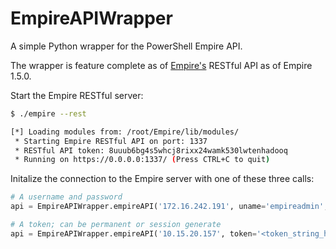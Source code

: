 # EmpireAPIWrapper
A simple Python wrapper for the PowerShell Empire API. 

The wrapper is feature complete as of [Empire's](https://github.com/adaptivethreat/Empire) RESTful API as of Empire 1.5.0.
 
 Start the Empire RESTful server:
 ```bash
 $ ./empire --rest
 
 [*] Loading modules from: /root/Empire/lib/modules/
  * Starting Empire RESTful API on port: 1337
  * RESTful API token: 8uuub6bg4s5whcj8rixx24wamk530lwtenhadooq
  * Running on https://0.0.0.0:1337/ (Press CTRL+C to quit)
 ```
 
 
 Initalize the connection to the Empire server with one of these three calls:
 ```python
 # A username and password
 api = EmpireAPIWrapper.empireAPI('172.16.242.191', uname='empireadmin', passwd='Password123!')
 
 # A token; can be permanent or session generate 
 api = EmpireAPIWrapper.empireAPI('10.15.20.157', token='<token_string_here>')
 ```
 
